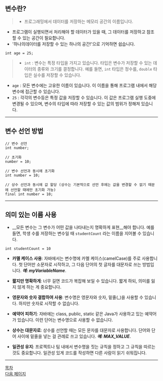 ## 변수란?
>- 프로그래밍에서 데이터를 저장하는 메모리 공간의 이름입니다.
- 프로그램이 실행되면서 처리해야 할 데이터가 있을 때, 그 데이터를 저장하고 참조할 수 있는 공간이 필요합니다.
- '하나의데이터를 저장할 수 있는 하나의 공간!'으로 기억하면 쉽습니다.

```
int age = 25;
```
>- `int` : 변수는 특정 타입을 가지고 있습니다. 타입은 변수가 저장할 수 있는 데이터의 종류와 크기를 결정합니다. 예를 들면, `int` 타입은 정수를, `double` 타입은 실수를 저장할 수 있습니다.
- `age` : 모든 변수에는 고유한 이름이 있습니다. 이 이름을 통해 프로그램 내에서 해당 변수에 접근할 수 있습니다.
- `25` : 각각의 변수등은 특정 값을 저장할 수 있습니다. 이 값은 프로그램 실행 도중에 변경될 수 있으며, 변수의 타입에 따라 저장할 수 있는 값의 범위가 정해져 있습니다.


---

## 변수 선언 방법

```
// 변수 선언
int number;

// 초기화
number = 10;
```

```
// 변수 선언과 동시에 초기화
int number = 10;
```

```
// 상수 선언과 동시에 값 할당 (상수는 기본적으로 선언 후에는 값을 변경할 수 없기 때문에 선언할 때에만 초기화 가능)
final int number = 10;
```


---

## 의미 있는 이름 사용
- __모든 변수는 그 변수가 어떤 값을 나타내는지 명확하게 표현__해야 합니다. 예를 들면, 학생 수를 저장하는 변수일 때 `studentCount` 라는 이름을 지어볼 수 있습니다.

```
int studentCount = 10
```

- __카멜 케이스 사용__: 자바에서는 변수명에 카멜 케이스(camelCase)를 주로 사용합니다. 첫 단어만 소문자로 시작하고, 그 다음 단어의 첫 글자를 대문자로 쓰는 방법입니다. ___예: myVariableName___.

- __짧지만 명확하게__: 너무 길면 코드가 복잡해 보일 수 있습니다. 짧게 하되, 의미를 잃지 않게 하는 게 중요합니다.

- __영문자와 숫자 결합하여 사용__: 변수명은 영문자와 숫자, 밑줄(_)을 사용할 수 있습니다. 하지만 숫자로 시작할 수 없습니다.

- __예약어 피하기__: 자바에는 class, public, static 같은 Java가 사용하고 있는 예약어가 있습니다. 이런 단어는 변수명으로 사용할 수 없습니다.

- __상수는 대문자로__: 상수를 선언할 때는 모든 문자를 대문자로 사용합니다. 단어와 단어 사이에 밑줄을 넣는 걸 관례로 쓰고 있습니다. ___예: MAX_VALUE___.

- __일관성 유지__: 프로젝트나 팀 내에서 변수명을 짓는 규칙을 정하고 그 규칙을 따르는 것도 중요합니다. 일관성 있게 코드를 작성하면 다른 사람이 읽기 쉬워집니다.

---
<!--목차 & 다음으로 페이지 이동-->
[목차](https://github.com/Devcurve/Java/blob/main/README.md)<br>
[다음 페이지](https://github.com/Devcurve/Java/blob/main/Markdown/operator.md)
